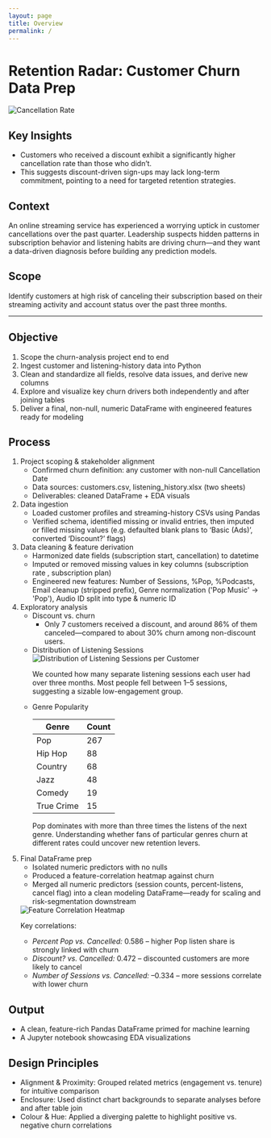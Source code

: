 ```yaml
---
layout: page
title: Overview
permalink: /
---
```


<div class="prose mx-auto py-8">

  <h1>Retention Radar: Customer Churn Data Prep</h1>

  <img src="{{ site.baseurl }}/assets/images/cancellation_rate.png"
       alt="Cancellation Rate"
       class="w-full rounded-lg shadow-md my-6">

  <div class="bg-blue-50 border-l-4 border-blue-300 p-4 mb-8">
    <h2>Key Insights</h2>
    <ul>
      <li>Customers who received a discount exhibit a significantly higher cancellation rate than those who didn’t.</li>
      <li>This suggests discount-driven sign-ups may lack long-term commitment, pointing to a need for targeted retention strategies.</li>
    </ul>
  </div>

  <div class="grid grid-cols-1 md:grid-cols-2 gap-6 mb-12">
    <div class="bg-white border border-gray-200 rounded-lg shadow p-6">
      <h2>Context</h2>
      <p>An online streaming service has experienced a worrying uptick in customer cancellations over the past quarter. Leadership suspects hidden patterns in subscription behavior and listening habits are driving churn—and they want a data-driven diagnosis before building any prediction models.</p>
    </div>
    <div class="bg-white border border-gray-200 rounded-lg shadow p-6">
      <h2>Scope</h2>
      <p>Identify customers at high risk of canceling their subscription based on their streaming activity and account status over the past three months.</p>
    </div>
  </div>

  <hr class="border-gray-200 my-12">

  <section class="bg-white border border-gray-200 rounded-lg shadow p-6 mb-8">
    <h2>Objective</h2>
    <ol>
      <li>Scope the churn-analysis project end to end</li>
      <li>Ingest customer and listening-history data into Python</li>
      <li>Clean and standardize all fields, resolve data issues, and derive new columns</li>
      <li>Explore and visualize key churn drivers both independently and after joining tables</li>
      <li>Deliver a final, non-null, numeric DataFrame with engineered features ready for modeling</li>
    </ol>
  </section>

  <section class="bg-white border border-gray-200 rounded-lg shadow p-6 mb-8">
    <h2>Process</h2>
    <ol>
      <li>Project scoping &amp; stakeholder alignment
        <ul>
          <li>Confirmed churn definition: any customer with non-null Cancellation Date</li>
          <li>Data sources: customers.csv, listening_history.xlsx (two sheets)</li>
          <li>Deliverables: cleaned DataFrame + EDA visuals</li>
        </ul>
      </li>
      <li>Data ingestion
        <ul>
          <li>Loaded customer profiles and streaming-history CSVs using Pandas</li>
          <li>Verified schema, identified missing or invalid entries, then imputed or filled missing values (e.g. defaulted blank plans to ‘Basic (Ads)’, converted ‘Discount?’ flags)</li>
        </ul>
      </li>
      <li>Data cleaning &amp; feature derivation
        <ul>
          <li>Harmonized date fields (subscription start, cancellation) to datetime</li>
          <li>Imputed or removed missing values in key columns (subscription rate , subscription plan)</li>
          <li>Engineered new features: Number of Sessions, %Pop, %Podcasts, Email cleanup (stripped prefix), Genre normalization ('Pop Music' → 'Pop'), Audio ID split into type & numeric ID</li>
        </ul>
      </li>
      <li>Exploratory analysis
        <ul>
          <li>Discount vs. churn
            <ul>
              <li>Only 7 customers received a discount, and around 86% of them canceled—compared to about 30% churn among non-discount users.</li>
            </ul>
          </li>
          <li>Distribution of Listening Sessions
            <div class="my-4">
              <img src="{{ site.baseurl }}/assets/images/listening_sessions_distribution.png"
                   alt="Distribution of Listening Sessions per Customer"
                   class="w-full rounded-md shadow-sm">
            </div>
            <p>We counted how many separate listening sessions each user had over three months. Most people fell between 1–5 sessions, suggesting a sizable low-engagement group.</p>
          </li>
          <li>Genre Popularity
            <table class="w-full table-auto border-collapse my-4">
              <thead>
                <tr class="bg-gray-100">
                  <th class="border px-4 py-2 text-left">Genre</th>
                  <th class="border px-4 py-2 text-right">Count</th>
                </tr>
              </thead>
              <tbody>
                <tr><td class="border px-4 py-2">Pop</td><td class="border px-4 py-2 text-right">267</td></tr>
                <tr><td class="border px-4 py-2">Hip Hop</td><td class="border px-4 py-2 text-right">88</td></tr>
                <tr><td class="border px-4 py-2">Country</td><td class="border px-4 py-2 text-right">68</td></tr>
                <tr><td class="border px-4 py-2">Jazz</td><td class="border px-4 py-2 text-right">48</td></tr>
                <tr><td class="border px-4 py-2">Comedy</td><td class="border px-4 py-2 text-right">19</td></tr>
                <tr><td class="border px-4 py-2">True Crime</td><td class="border px-4 py-2 text-right">15</td></tr>
              </tbody>
            </table>
            <p>Pop dominates with more than three times the listens of the next genre. Understanding whether fans of particular genres churn at different rates could uncover new retention levers.</p>
          </li>
        </ul>
      </li>
      <li>Final DataFrame prep
        <ul>
          <li>Isolated numeric predictors with no nulls</li>
          <li>Produced a feature-correlation heatmap against churn</li>
          <li>Merged all numeric predictors (session counts, percent-listens, cancel flag) into a clean modeling DataFrame—ready for scaling and risk-segmentation downstream</li>
        </ul>
        <div class="my-6">
            <img src="{{ site.baseurl }}/assets/images/feature_correlation_heatmap.png"
                 alt="Feature Correlation Heatmap"
                 class="w-full rounded-md shadow-sm">
        </div>
        <p class="font-semibold">Key correlations:</p>
        <ul class="list-disc list-inside ml-6">
          <li><em>Percent Pop vs. Cancelled:</em> 0.586 – higher Pop listen share is strongly linked with churn</li>
          <li><em>Discount? vs. Cancelled:</em> 0.472 – discounted customers are more likely to cancel</li>
          <li><em>Number of Sessions vs. Cancelled:</em> –0.334 – more sessions correlate with lower churn</li>
        </ul>
      </li>
    </ol>
  </section>

  <section class="bg-white border border-gray-200 rounded-lg shadow p-6 mb-8">
    <h2>Output</h2>
    <ul>
      <li>A clean, feature-rich Pandas DataFrame primed for machine learning</li>
      <li>A Jupyter notebook showcasing EDA visualizations  </li>
    </ul>
  </section>

  <section class="bg-white border border-gray-200 rounded-lg shadow p-6">
    <h2>Design Principles</h2>
    <ul>
      <li>Alignment &amp; Proximity: Grouped related metrics (engagement vs. tenure) for intuitive comparison</li>
      <li>Enclosure: Used distinct chart backgrounds to separate analyses before and after table join</li>
      <li>Colour &amp; Hue: Applied a diverging palette to highlight positive vs. negative churn correlations</li>
    </ul>
  </section>

</div>